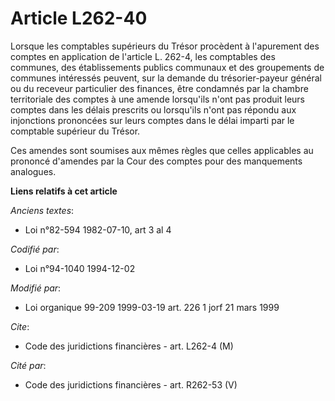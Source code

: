# Article L262-40

Lorsque les comptables supérieurs du Trésor procèdent à l'apurement des comptes en application de l'article L. 262-4, les
comptables des communes, des établissements publics communaux et des groupements de communes intéressés peuvent, sur la
demande du trésorier-payeur général ou du receveur particulier des finances, être condamnés par la chambre territoriale des
comptes à une amende lorsqu'ils n'ont pas produit leurs comptes dans les délais prescrits ou lorsqu'ils n'ont pas répondu aux
injonctions prononcées sur leurs comptes dans le délai imparti par le comptable supérieur du Trésor.

Ces amendes sont soumises aux mêmes règles que celles applicables au prononcé d'amendes par la Cour des comptes pour des
manquements analogues.

**Liens relatifs à cet article**

_Anciens textes_:

  - Loi n°82-594 1982-07-10, art 3 al 4

_Codifié par_:

  - Loi n°94-1040 1994-12-02

_Modifié par_:

  - Loi organique 99-209 1999-03-19 art. 226 1 jorf 21 mars 1999

_Cite_:

  - Code des juridictions financières - art. L262-4 (M)

_Cité par_:

  - Code des juridictions financières - art. R262-53 (V)
